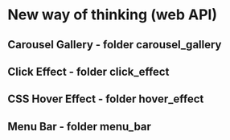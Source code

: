 <h1>New way of thinking (web API)</h1>

<h2>Carousel Gallery - folder carousel_gallery</h2>
<h2>Click Effect - folder click_effect</h2>
<h2>CSS Hover Effect - folder hover_effect</h2>
<h2>Menu Bar - folder menu_bar</h2>